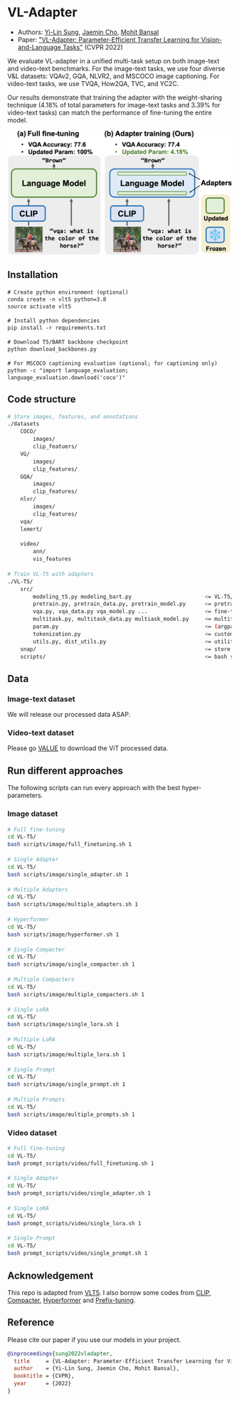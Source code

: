 # VL-Adapter

* Authors: [Yi-Lin Sung](https://ylsung.github.io/), [Jaemin Cho](https://j-min.io/), [Mohit Bansal](https://www.cs.unc.edu/~mbansal/)
* Paper: ["VL-Adapter: Parameter-Efficient Transfer Learning for Vision-and-Language Tasks"](https://arxiv.org/abs/2112.06825) (CVPR 2022)

We evaluate VL-adapter in a unified multi-task
setup on both image-text and video-text benchmarks. For the image-text tasks, we use four diverse V&L datasets: VQAv2, GQA, NLVR2, and MSCOCO image captioning. For video-text tasks, we use TVQA, How2QA, TVC, and YC2C. 

Our results demonstrate that training the adapter with the weight-sharing technique (4.18% of total parameters for image-text tasks and 3.39% for video-text tasks) can match
the performance of fine-tuning the entire model.

![](assets/vl_adapter_teaser.png)

## Installation

```
# Create python environment (optional)
conda create -n vlt5 python=3.8
source activate vlt5

# Install python dependencies
pip install -r requirements.txt

# Download T5/BART backbone checkpoint
python download_backbones.py

# For MSCOCO captioning evaluation (optional; for captioning only)
python -c "import language_evaluation; language_evaluation.download('coco')"
```

## Code structure
```bash
# Store images, features, and annotations
./datasets
    COCO/
        images/
        clip_featuers/
    VG/
        images/
        clip_features/
    GQA/
        images/
        clip_features/
    nlvr/
        images/
        clip_features/
    vqa/
    lxmert/

    video/
        ann/
        vis_features

# Train VL-T5 with adapters
./VL-T5/
    src/
        modeling_t5.py modeling_bart.py                       <= VL-T5/VL-BART model classes
        pretrain.py, pretrain_data.py, pretrain_model.py      <= pretraining
        vqa.py, vqa_data.py vqa_model.py ...                  <= fine-tuning on downstream tasks (ex. VQA, GQA, NLVR2)
        multitask.py, multitask_data.py multiask_model.py     <= multitask learning on 7 downstream tasks
        param.py                                              <= (argparse) configuration
        tokenization.py                                       <= custom tokenizer
        utils.py, dist_utils.py                               <= utility functions
    snap/                                                     <= store weight checkpoints
    scripts/                                                  <= bash scripts for pretraining and finetuning
```

## Data

### Image-text dataset
We will release our processed data ASAP.

### Video-text dataset
Please go [VALUE](https://github.com/VALUE-Leaderboard/DataRelease) to download the ViT processed data.

## Run different approaches
The following scripts can run every approach with the best hyper-parameters.

### Image dataset

```bash
# Full fine-tuning
cd VL-T5/
bash scripts/image/full_finetuning.sh 1

# Single Adapter
cd VL-T5/
bash scripts/image/single_adapter.sh 1

# Multiple Adapters
cd VL-T5/
bash scripts/image/multiple_adapters.sh 1

# Hyperformer
cd VL-T5/
bash scripts/image/hyperformer.sh 1

# Single Compacter
cd VL-T5/
bash scripts/image/single_compacter.sh 1

# Multiple Compacters
cd VL-T5/
bash scripts/image/multiple_compacters.sh 1

# Single LoRA
cd VL-T5/
bash scripts/image/single_lora.sh 1

# Multiple LoRA
cd VL-T5/
bash scripts/image/multiple_lora.sh 1

# Single Prompt
cd VL-T5/
bash scripts/image/single_prompt.sh 1

# Multiple Prompts
cd VL-T5/
bash scripts/image/multiple_prompts.sh 1
```

### Video dataset

```bash
# Full fine-tuning
cd VL-T5/
bash prompt_scripts/video/full_finetuning.sh 1

# Single Adapter
cd VL-T5/
bash prompt_scripts/video/single_adapter.sh 1

# Single LoRA
cd VL-T5/
bash prompt_scripts/video/single_lora.sh 1

# Single Prompt
cd VL-T5/
bash prompt_scripts/video/single_prompt.sh 1

```


## Acknowledgement

This repo is adapted from [VLT5](https://github.com/j-min/VL-T5). I also borrow some codes from [CLIP](https://github.com/openai/CLIP), [Compacter](https://github.com/ylsung/compacter), [Hyperformer](https://github.com/rabeehk/hyperformer) and [Prefix-tuning](https://github.com/XiangLi1999/PrefixTuning).


## Reference

Please cite our paper if you use our models in your project.

```bibtex
@inproceedings{sung2022vladapter,
  title     = {VL-Adapter: Parameter-Efficient Transfer Learning for Vision-and-Language Tasks},
  author    = {Yi-Lin Sung, Jaemin Cho, Mohit Bansal},
  booktitle = {CVPR},
  year      = {2022}
}
```